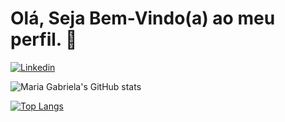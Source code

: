 # Olá, Seja Bem-Vindo(a) ao meu perfil. 🥰


[![Linkedin](https://img.shields.io/badge/LinkedIn-0077B5?style=for-the-badge&logo=linkedin&logoColor=white)](https://www.linkedin.com/in/gabriela-anselmo-623291230/)


![Maria Gabriela's GitHub stats](https://github-readme-stats.vercel.app/api?username=gabrielaanselmo&show_icons=true&theme=tokyonight)

[![Top Langs](https://github-readme-stats.vercel.app/api/top-langs/?username=gabrielaanselmo&layout=compact&langs_count=7&theme=tokyonight)](https://github.com/gabrielaanselmo/github-readme-stats)
